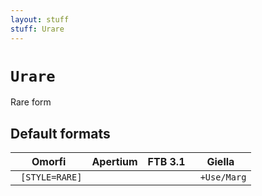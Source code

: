 ```yaml
---
layout: stuff
stuff: Urare
---
```

# ` Urare `

Rare form

## Default formats
| Omorfi | Apertium | FTB 3.1 | Giella |
|:------:|:--------:|:-------:|:------:|
| ` [STYLE=RARE]` | ` ` | ` ` | ` +Use/Marg`  |
